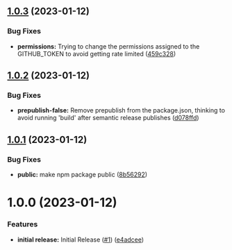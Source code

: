 ## [1.0.3](https://github.com/enterprise-cmcs/macpro-serverless-running-stages/compare/v1.0.2...v1.0.3) (2023-01-12)


### Bug Fixes

* **permissions:**  Trying to change the permissions assigned to the GITHUB_TOKEN to avoid getting rate limited ([459c328](https://github.com/enterprise-cmcs/macpro-serverless-running-stages/commit/459c3287009c9ca75d82c5258458ab43a4b5ed9f))

## [1.0.2](https://github.com/enterprise-cmcs/macpro-serverless-running-stages/compare/v1.0.1...v1.0.2) (2023-01-12)


### Bug Fixes

* **prepublish-false:**  Remove prepublish from the package.json, thinking to avoid running 'build' after semantic release publishes ([d078ffd](https://github.com/enterprise-cmcs/macpro-serverless-running-stages/commit/d078ffd2e0334492d9dda3c034f2f0d73c5566b3))

## [1.0.1](https://github.com/enterprise-cmcs/macpro-serverless-running-stages/compare/v1.0.0...v1.0.1) (2023-01-12)


### Bug Fixes

* **public:** make npm package public ([8b56292](https://github.com/enterprise-cmcs/macpro-serverless-running-stages/commit/8b56292bc4f33686f5150f3602ec3a9763093aeb))

# 1.0.0 (2023-01-12)


### Features

* **initial release:**  Initial Release ([#1](https://github.com/enterprise-cmcs/macpro-serverless-running-stages/issues/1)) ([e4adcee](https://github.com/enterprise-cmcs/macpro-serverless-running-stages/commit/e4adcee23b74a1f0348d633377e3ab5ff891ae62))

